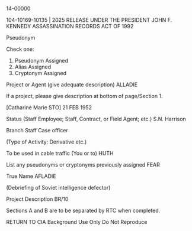 14-00000

104-10169-10135 | 2025 RELEASE UNDER THE PRESIDENT JOHN F. KENNEDY ASSASSINATION RECORDS ACT OF 1992

Pseudonym

Check one:

1. Pseudonym Assigned
2. Alias Assigned
3. Cryptonym Assigned

Project or Agent (give adequate description) ALLADIE

If a project, please give description at bottom of page/Section 1.

[Catharine Marie STO] 21 FEB 1952

Status (Staff Employee; Staff, Contract, or Field Agent; etc.) S.N. Harrison

Branch Staff
Case officer

(Type of Activity: Derivative etc.)

To be used in cable traffic (You or to) HUTH

List any pseudonyms or cryptonyms previously assigned FEAR

True Name AFLADIE

(Debriefing of Soviet intelligence defector)

Project Description BR/10

Sections A and B are to be separated by RTC when completed.

RETURN TO CIA
Background Use Only
Do Not Reproduce
